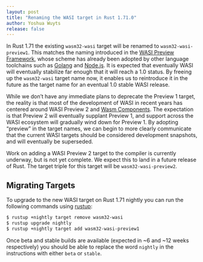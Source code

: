 ```yaml
---
layout: post
title: "Renaming the WASI target in Rust 1.71.0"
author: Yoshua Wuyts
release: false
---
```

In Rust 1.71 the existing `wasm32-wasi` target will be renamed
to `wasm32-wasi-preview1`. This matches the naming introduced in the [WASI
Preview Framework][wpf], whose scheme has already been adopted by other
language toolchains such as [Golang] and [Node.js]. It is expected that
eventually WASI will eventually stabilize far enough that it will reach a 1.0
status. By freeing up the `wasm32-wasi` target name now, it enables us to
reintroduce it in the future as the target name for an eventual 1.0 stable WASI
release.

While we don’t have any immediate plans to deprecate the Preview 1 target, the
reality is that most of the development of WASI in recent years has centered
around WASI Preview 2 and [Wasm Components][components]. The expectation is that
Preview 2 will eventually supplant Preview 1, and support across the WASI
ecosystem will gradually wind down for Preview 1. By adopting “preview” in the
target names, we can begin to more clearly communicate that the current WASI
targets should be considered development snapshots, and will eventually be
superseded.

Work on adding a WASI Preview 2 target to the compiler is currently underway,
but is not yet complete. We expect this to land in a future release of Rust. The
target triple for this target will be `wasm32-wasi-preview2`.

## Migrating Targets

To upgrade to the new WASI target on Rust 1.71 nightly you can run the
following commands using [rustup](https://rustup.rs):

```bash
$ rustup +nightly target remove wasm32-wasi
$ rustup upgrade nightly
$ rustup +nightly target add wasm32-wasi-preview1
```

Once beta and stable builds are available (expected in ~6 and ~12 weeks
respectively) you should be able to replace the word `nightly` in the
instructions with either `beta` or `stable`.

[Golang]: https://github.com/golang/go/issues/58141
[Node.js]: https://nodejs.org/en/blog/announcements/v20-release-announce#progress-on-web-assembly-system-interface-wasi
[wpf]: https://github.com/WebAssembly/meetings/blob/main/wasi/2023/presentations/2023-02-09-gohman-wasi-roadmap.pdf
[components]: https://www.youtube.com/watch?v=phodPLY8zNE

